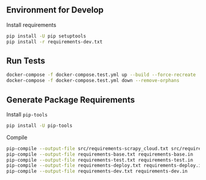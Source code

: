 

## Environment for Develop

Install requirements

```bash
pip install -U pip setuptools
pip install -r requirements-dev.txt
```


## Run Tests

```bash
docker-compose -f docker-compose.test.yml up --build --force-recreate
docker-compose -f docker-compose.test.yml down --remove-orphans
```


## Generate Package Requirements

Install `pip-tools`

```bash
pip install -U pip-tools
```

Compile

```bash
pip-compile --output-file src/requirements-scrapy_cloud.txt src/requirements-scrapy_cloud.in
pip-compile --output-file requirements-base.txt requirements-base.in
pip-compile --output-file requirements-test.txt requirements-test.in
pip-compile --output-file requirements-deploy.txt requirements-deploy.in
pip-compile --output-file requirements-dev.txt requirements-dev.in
```
